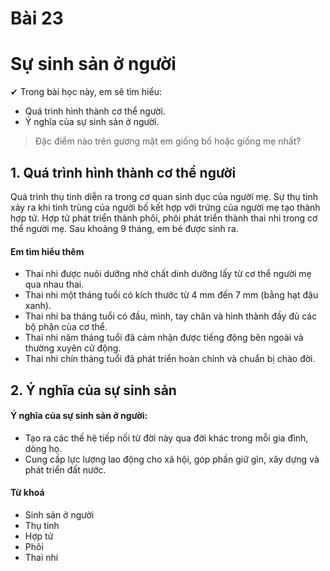# Bài 23
# Sự sinh sản ở người

✔ Trong bài học này, em sẽ tìm hiểu:
- Quá trình hình thành cơ thể người.
- Ý nghĩa của sự sinh sản ở người.

> Đặc điểm nào trên gương mặt em giống bố hoặc giống mẹ nhất?
## 1. Quá trình hình thành cơ thể người

Quá trình thụ tinh diễn ra trong cơ quan sinh dục của người mẹ. Sự thụ tinh xảy ra khi tinh trùng của người bố kết hợp với trứng của người mẹ tạo thành hợp tử. Hợp tử phát triển thành phôi, phôi phát triển thành thai nhi trong cơ thể người mẹ. Sau khoảng 9 tháng, em bé được sinh ra.

#### Em tìm hiểu thêm
- Thai nhi được nuôi dưỡng nhờ chất dinh dưỡng lấy từ cơ thể người mẹ qua nhau thai.
- Thai nhi một tháng tuổi có kích thước từ 4 mm đến 7 mm (bằng hạt đậu xanh).
- Thai nhi ba tháng tuổi có đầu, mình, tay chân và hình thành đầy đủ các bộ phận của cơ thể.
- Thai nhi năm tháng tuổi đã cảm nhận được tiếng động bên ngoài và thường xuyên cử động.
- Thai nhi chín tháng tuổi đã phát triển hoàn chỉnh và chuẩn bị chào đời.

## 2. Ý nghĩa của sự sinh sản

#### Ý nghĩa của sự sinh sản ở người:
- Tạo ra các thế hệ tiếp nối từ đời này qua đời khác trong mỗi gia đình, dòng họ.
- Cung cấp lực lượng lao động cho xã hội, góp phần giữ gìn, xây dựng và phát triển đất nước.

#### Từ khoá
- Sinh sản ở người
- Thụ tinh
- Hợp tử
- Phôi
- Thai nhi
